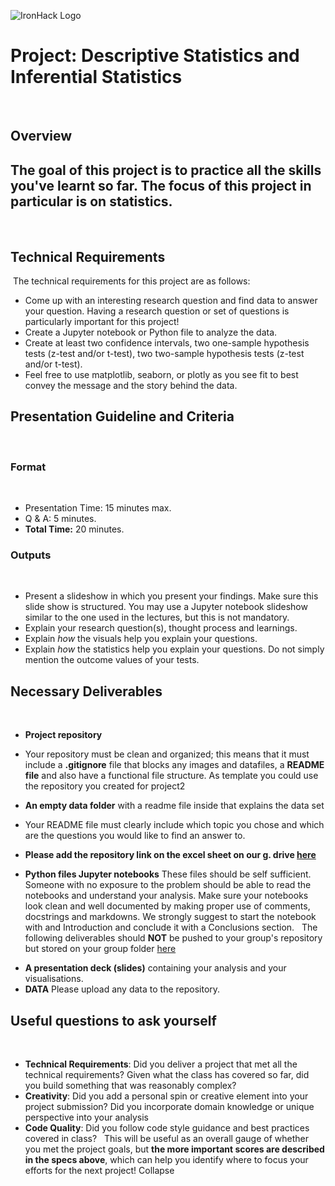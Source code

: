 ![IronHack Logo](https://s3-eu-west-1.amazonaws.com/ih-materials/uploads/upload_d5c5793015fec3be28a63c4fa3dd4d55.png)
​
# Project: Descriptive Statistics and Inferential Statistics
​
## Overview
The goal of this project is to practice all the skills you've learnt so far. The focus of this project in particular is on statistics. 
​
---
​
## Technical Requirements
​
The technical requirements for this project are as follows:
​
- Come up with an interesting research question and find data to answer your question. Having a research question or set of questions is particularly important for this project! 
- Create a Jupyter notebook or Python file to analyze the data.
 - Create at least two confidence intervals, two one-sample hypothesis tests (z-test and/or t-test), two two-sample hypothesis tests (z-test and/or t-test). 
 - Feel free to use matplotlib, seaborn, or plotly as you see fit to best convey
   the message and the story behind the data.
​
## Presentation Guideline and Criteria
​
### Format
​
* Presentation Time: 15 minutes max.
* Q & A: 5 minutes.
* **Total Time:** 20 minutes.
​
### Outputs
​
* Present a slideshow in which you present your findings. Make sure this slide show is structured. You may use a Jupyter notebook slideshow similar to the one used in the lectures, but this is not mandatory.  
* Explain your research question(s), thought process and learnings. 
* Explain *how* the visuals help you explain your questions. 
* Explain *how* the statistics help you explain your questions. Do not simply mention the outcome values of your tests. 
​
## Necessary Deliverables
​
* **Project repository** 
* Your repository must be clean and organized; this means that it must include a **.gitignore**  file that blocks any images and datafiles, a **README file** and also have a functional file structure. As template you could use the repository you created  for project2
* **An empty data folder** with a readme file inside that explains the data set
* Your README file must clearly include which topic you chose and which are the questions you would like to find an answer to.
* **Please add the repository link on the excel sheet on our g. drive [here](https://drive.google.com/open?id=1Q5Ao2rJbzb4KVvby3foPwla-CGxipLWr)**

* **Python files Jupyter notebooks**
These files should be self sufficient. Someone with no exposure to the problem should be able to read the notebooks and understand your analysis. Make sure your notebooks look clean and well documented by making proper use of comments, docstrings and markdowns. We strongly suggest to start the notebook with and Introduction and conclude it with a Conclusions section. 
​
​
The following deliverables should **NOT** be pushed to your group's repository
but stored on your group folder [here](https://drive.google.com/drive/folders/1zIDpffMj5iQ5xKKGV3nSKM38buvRM6jp?usp=sharing) 
​
- **A presentation deck (slides)** containing your analysis and your visualisations.
- **DATA** Please upload any data to the repository.
 
## Useful questions to ask yourself
​
* __Technical Requirements__: Did you deliver a project that met all the technical requirements? Given what the class has covered so far, did you build something that was reasonably complex?
​
* __Creativity__: Did you add a personal spin or creative element into your project submission? Did you incorporate domain knowledge or unique perspective into your analysis
​
* __Code Quality__: Did you follow code style guidance and best practices covered in class?
​
​
This will be useful as an overall gauge of whether you met the project goals, but __the more important scores are described in the specs above__, which can help you identify where to focus your efforts for the next project!
Collapse
